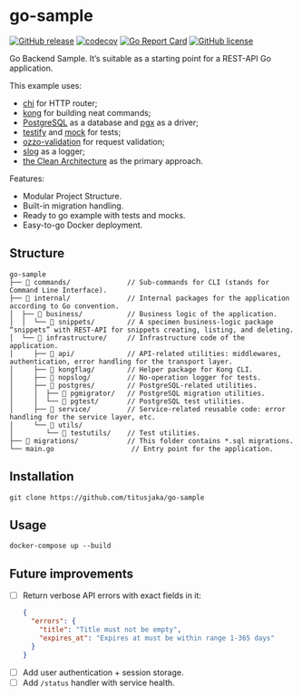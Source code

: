 # go-sample

[![GitHub release](https://img.shields.io/github/v/release/titusjaka/go-sample)](https://github.com/titusjaka/go-sample/releases/latest)
[![codecov](https://codecov.io/gh/titusjaka/go-sample/branch/main/graph/badge.svg?token=UNJY7V5SZL)](https://codecov.io/gh/titusjaka/go-sample)
[![Go Report Card](https://goreportcard.com/badge/github.com/titusjaka/go-sample)](https://goreportcard.com/report/github.com/titusjaka/go-sample)
[![GitHub license](https://img.shields.io/github/license/titusjaka/go-sample)](https://github.com/titusjaka/go-sample/blob/main/LICENSE)

Go Backend Sample. It’s suitable as a starting point for a REST-API Go application.

This example uses:
  - [chi](https://github.com/go-chi/chi) for HTTP router;
  - [kong](https://github.com/alecthomas/kong) for building neat commands;
  - [PostgreSQL](https://www.postgresql.org/) as a database and [pgx](https://github.com/jackc/pgx) as a driver;
  - [testify](https://github.com/stretchr/testify) and [mock](https://github.com/uber-go/mock) for tests;
  - [ozzo-validation](https://github.com/go-ozzo/ozzo-validation) for request validation;
  - [slog](https://go.dev/blog/slog) as a logger;
  - [the Clean Architecture](http://blog.cleancoder.com/uncle-bob/2012/08/13/the-clean-architecture.html) as the primary approach.

Features:

  - Modular Project Structure.
  - Built-in migration handling.
  - Ready to go example with tests and mocks.
  - Easy-to-go Docker deployment.

## Structure
```text
go-sample
├── 📁 commands/              // Sub-commands for CLI (stands for Command Line Interface).
├── 📁 internal/              // Internal packages for the application according to Go convention.
│  ├── 📁 business/           // Business logic of the application.
│  │  └── 📁 snippets/        // A specimen business-logic package “snippets” with REST-API for snippets creating, listing, and deleting.
│  └── 📁 infrastructure/     // Infrastructure code of the application.
│     ├── 📁 api/             // API-related utilities: middlewares, authentication, error handling for the transport layer.
│     ├── 📁 kongflag/        // Helper package for Kong CLI.
│     ├── 📁 nopslog/         // No-operation logger for tests.
│     ├── 📁 postgres/        // PostgreSQL-related utilities.
│     │  ├── 📁 pgmigrator/   // PostgreSQL migration utilities.
│     │  └── 📁 pgtest/       // PostgreSQL test utilities.
│     ├── 📁 service/         // Service-related reusable code: error handling for the service layer, etc.
│     └── 📁 utils/ 
│        └── 📁 testutils/    // Test utilities.
├── 📁 migrations/            // This folder contains *.sql migrations.
└── main.go                   // Entry point for the application.
```

## Installation

```shell
git clone https://github.com/titusjaka/go-sample
```

## Usage

```shell
docker-compose up --build
```


## Future improvements
- [ ] Return verbose API errors with exact fields in it:
    ```json
    {
      "errors": {
        "title": "Title must not be empty",
        "expires_at": "Expires at must be within range 1-365 days"
      }
    }
    ```
- [ ] Add user authentication + session storage.
- [ ] Add `/status` handler with service health.
